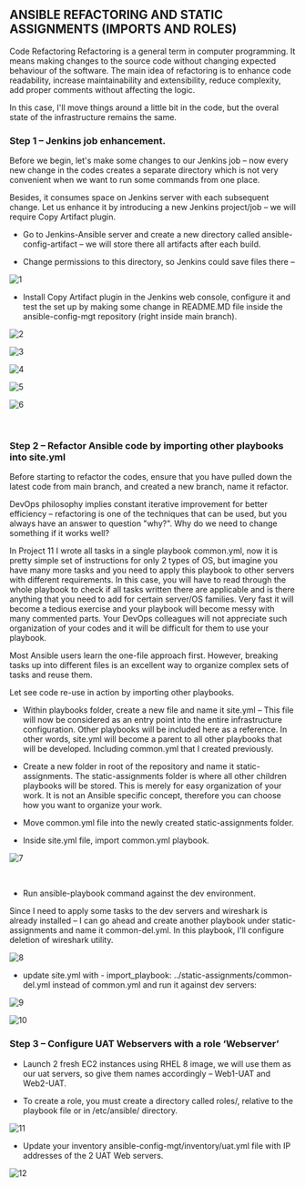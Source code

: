 
## ANSIBLE REFACTORING AND STATIC ASSIGNMENTS (IMPORTS AND ROLES)

Code Refactoring
Refactoring is a general term in computer programming. It means making changes to the source code without changing expected behaviour of the software. The main idea of refactoring is to enhance code readability, increase maintainability and extensibility, reduce complexity, add proper comments without affecting the logic.

In this case, I'll move things around a little bit in the code, but the overal state of the infrastructure remains the same.



### Step 1 – Jenkins job enhancement.

Before we begin, let's make some changes to our Jenkins job – now every new change in the codes creates a separate directory which is not very convenient 
when we want to run some commands from one place.

Besides, it consumes space on Jenkins server with each subsequent change. Let us enhance it by
introducing a new Jenkins project/job – we will require Copy Artifact plugin.


- Go to Jenkins-Ansible server and create a new directory called ansible-config-artifact – we will store there all artifacts after each build.

- Change permissions to this directory, so Jenkins could save files there –

![1](https://user-images.githubusercontent.com/93729559/168260745-469d2b05-e820-4064-a01a-a3d9d5e6c23b.png)
<br>

- Install  Copy Artifact plugin in the Jenkins web console, configure it and test the set up by making some change in README.MD file inside the ansible-config-mgt repository (right inside main branch).


![2](https://user-images.githubusercontent.com/93729559/168284866-dc5761e9-e2e2-4e29-bac7-1cc71cdd391a.png)

![3](https://user-images.githubusercontent.com/93729559/168284871-2130c389-21d1-4b4f-a12d-d1116ab640ff.png)

![4](https://user-images.githubusercontent.com/93729559/168284873-f60a25a1-32dc-420a-a59d-789ed3c729b3.png)

![5](https://user-images.githubusercontent.com/93729559/168284875-63226d6e-2ad7-4854-bdd8-3a625e414a22.png)

![6](https://user-images.githubusercontent.com/93729559/168284880-3a75a5a7-bbc6-4a71-ad08-58d1f259e535.png)


<br>

### Step 2 – Refactor Ansible code by importing other playbooks into site.yml

Before starting to refactor the codes, ensure that you have pulled down the latest code from main branch, and created a new branch, name it refactor.

DevOps philosophy implies constant iterative improvement for better efficiency – refactoring is one of the techniques that can be used, but you always have an answer to question "why?". Why do we need to change something if it works well?

In Project 11 I wrote all tasks in a single playbook common.yml, now it is pretty simple set of instructions for only 2 types of OS, but imagine you have many more tasks and you need to apply this playbook to other servers with different requirements. In this case, you will have to read through the whole playbook to check if all tasks written there are applicable and is there anything that you need to add for certain server/OS families. Very fast it will become a tedious exercise and your playbook will become messy with many commented parts. Your DevOps colleagues will not appreciate such organization of your codes and it will be difficult for them to use your playbook.

Most Ansible users learn the one-file approach first. However, breaking tasks up into different files is an excellent way to organize complex sets of tasks and reuse them.

Let see code re-use in action by importing other playbooks.

- Within playbooks folder, create a new file and name it site.yml – 
This file will now be considered as an entry point into the entire infrastructure configuration. Other playbooks will be included here as a reference. In other words, site.yml will become a parent to all other playbooks that will be developed. Including common.yml that I created previously. 


- Create a new folder in root of the repository and name it static-assignments. 
The static-assignments folder is where all other children playbooks will be stored. This is merely for easy organization of your work. It is not an Ansible specific concept, therefore you can choose how you want to organize your work. 

- Move common.yml file into the newly created static-assignments folder.

- Inside site.yml file, import common.yml playbook.

![7](https://user-images.githubusercontent.com/93729559/168287877-7072f00f-726f-45c4-80f1-d4129eaee09f.png)

<br>



- Run ansible-playbook command against the dev environment.

Since I need to apply some tasks to the dev servers and wireshark is already installed – I can go ahead and create another playbook under static-assignments and name it common-del.yml. In this playbook, I'll configure deletion of wireshark utility.


![8](https://user-images.githubusercontent.com/93729559/168289699-311e8ef8-8978-4442-aa53-76ce441e7a08.png)



- update site.yml with - import_playbook: ../static-assignments/common-del.yml instead of common.yml and run it against dev servers:


![9](https://user-images.githubusercontent.com/93729559/168289694-efe637f1-8c7a-4dc3-a9bd-7e70f9ad8b14.png)



![10](https://user-images.githubusercontent.com/93729559/168314429-6d890726-8f9a-4864-b6f4-654abd3ff717.png)



### Step 3 – Configure UAT Webservers with a role ‘Webserver’


- Launch 2 fresh EC2 instances using RHEL 8 image, we will use them as our uat servers, so give them names accordingly – Web1-UAT and Web2-UAT.



- To create a role, you must create a directory called roles/, relative to the playbook file or in /etc/ansible/ directory.


![11](https://user-images.githubusercontent.com/93729559/168470848-38c24a31-7fda-4c2f-8cc2-4304278be963.png)




- Update your inventory ansible-config-mgt/inventory/uat.yml file with IP addresses of the 2 UAT Web servers.


![12](https://user-images.githubusercontent.com/93729559/168471477-3f5f22f1-c79e-49e7-8450-2e752f72a267.png)






































